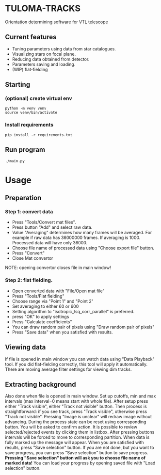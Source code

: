 # TULOMA-TRACKS
Orientation determining software for VTL telescope
## Current features
* Tuning parameters using data from star catalogues.
* Visualizing stars on focal plane.
* Reducing data obtained from detector.
* Parameters saving and loading.
* (WIP) flat-fielding
## Starting
### (optional) create virtual env
```console
python -m venv venv
source venv/bin/activate
```
### Install requirements
```console
pip install -r requirements.txt
```
## Run program
```console
./main.py
```

# Usage
## Preparation
### Step 1: convert data
* Press "Tools/Convert mat files". 
* Press button "Add" and select raw data.
* Value "Averaging" determines how many frames will be averaged. For example if raw data has 36000000 frames. If averaging is 1000. Processed data will have only 36000.
* Choose file name of processed data using "Choose export file" button.
* Press "Convert"
* Close Mat convertor

NOTE: opening convertor closes file in main window!

### Step 2: flat fielding.
* Open converted data with "File/Open mat file"
* Press "Tools/Flat fielding"
* Choose range via "Point 1" and "Point 2"
* Set averaging to either 60 or 600
* Setting algorithm to "isotropic_lsq_corr_parallel" is preferred.
* press "OK" to apply settings
* Press "Calculate coefficients"
* You can draw random pair of pixels using "Draw random pair of pixels"
* Press "Save data" when you satisfied with results.

## Viewing data
If file is opened in main window you can watch data using "Data Playback" tool.
If you did flat-fielding correctly, this tool will apply it automatically.
There are moving average filter settings for viewing dim tracks.

## Extracting background
Also done when file is opened in main window.
Set up cutoffs, min and max intervals (max interval=0 means start with whole file).
After setup press either "Track visible", either "Track not visible" button.
Then process is straightforward: if you see track, press "Track visible", otherwise press "Track not visible".
Pressing "Image is unclear" will redraw image without advancing.
During the process state can be reset using corresponding button. You will be asked to confirm action.
It is possible to review selected/rejected events by clicking them in listbox.
After pressing buttons intervals will be forced to move to corresponding partition.
When data is fully marked up the message will appear. When you are satisfied with results, press "Save selection" button.
If you are not done, but you want to save progress, you can press "Save selection" button to save progress.
**Pressing "Save selection" button will ask you to choose file name of marked data!**
You can load your progress by opening saved file with "Load selection" button.
